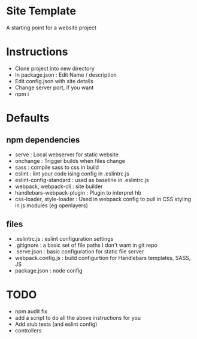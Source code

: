 # Site Template

A starting point for a website project

# Instructions

* Clone project into new directory
* In package.json : Edit Name / description
* Edit config.json with site details
* Change server port, if you want
* npm i

# Defaults

## npm dependencies
* serve                     : Local webserver for static website
* onchange                  : Trigger builds when files change
* sass                      : compile sass to css in build
* eslint                    : lint your code ising config in .eslintrc.js
* eslint-config-standard    : used as baseline in .eslintrc.js
* webpack, webpack-cli      : site builder
* handlebars-webpack-plugin : Plugin to interpret hb
* css-loader, style-loader  : Used in webpack config to pull in CSS styling in js modules (eg openlayers)

## files
* .eslintrc.js              : eslint configuration settings
* .gitignore                : a basic set of file paths I don't want in git repo
* .serve.json               : basic configuration for static file server
* webpack.config.js         : build configurtion for Handlebars templates, SASS, JS
* package.json              : node config

# TODO

* npm audit fix
* add a script to do all the above instructions for you
* Add stub tests (and eslint config)
* controllers